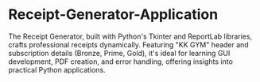 # Receipt-Generator-Application
The Receipt Generator, built with Python's Tkinter and ReportLab libraries, crafts professional receipts dynamically. Featuring "KK GYM" header and subscription details (Bronze, Prime, Gold), it's ideal for learning GUI development, PDF creation, and error handling, offering insights into practical Python applications.
